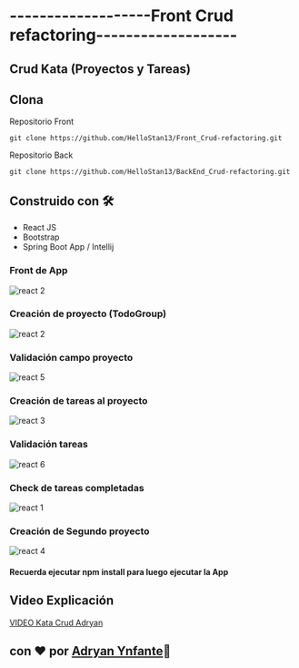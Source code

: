 # -------------------Front Crud refactoring-------------------
## Crud Kata (Proyectos y Tareas)

## Clona
Repositorio Front
```plain
git clone https://github.com/HelloStan13/Front_Crud-refactoring.git
```

Repositorio Back
```plain
git clone https://github.com/HelloStan13/BackEnd_Crud-refactoring.git
```


## Construido con 🛠️
- React JS
- Bootstrap
- Spring Boot App / Intellij


### Front de App
![react 2](https://user-images.githubusercontent.com/92740455/167209379-9acf1b3e-fc28-4bf8-b49a-492109c2d3f8.jpg)

### Creación de proyecto (TodoGroup)
![react 2](https://user-images.githubusercontent.com/92740455/167170200-d2f3fba1-04e2-45b3-8016-e4606ca96ac7.jpg)

### Validación campo proyecto
![react 5](https://user-images.githubusercontent.com/92740455/167170362-08a5aee4-dfbe-4bd4-ab64-a600160e3ffb.jpg)

###  Creación de tareas al proyecto
![react 3](https://user-images.githubusercontent.com/92740455/167170247-bd503545-4173-4b2a-bb86-517314e2cd46.jpg)

### Validación tareas
![react 6](https://user-images.githubusercontent.com/92740455/167170425-9f2209d5-0ab4-442a-adcb-1ed1e5d819a7.jpg)

### Check de tareas completadas
![react 1](https://user-images.githubusercontent.com/92740455/167209162-7ad9c078-83c7-46df-83a6-baa628d98402.jpg)


### Creación de Segundo proyecto
![react 4](https://user-images.githubusercontent.com/92740455/167170297-9b678c58-643c-4c1b-ba22-495a833e38a6.jpg)

#### Recuerda ejecutar npm install para luego ejecutar la App

## Video Explicación 
[VIDEO Kata Crud Adryan](https://youtu.be/b9IWCRAQ3jM)

## con ❤️ por  [Adryan Ynfante](https://github.com/HelloStan13)🍿
